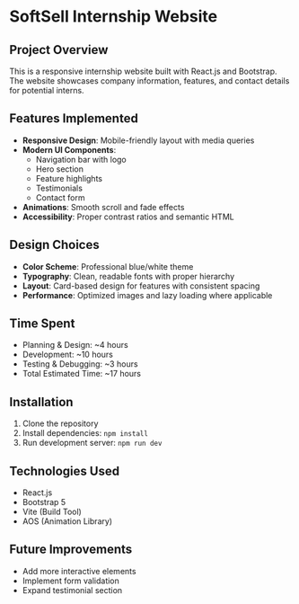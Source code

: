 # SoftSell Internship Website

## Project Overview

This is a responsive internship website built with React.js and Bootstrap. The website showcases company information, features, and contact details for potential interns.

## Features Implemented

- **Responsive Design**: Mobile-friendly layout with media queries
- **Modern UI Components**:
  - Navigation bar with logo
  - Hero section
  - Feature highlights
  - Testimonials
  - Contact form
- **Animations**: Smooth scroll and fade effects
- **Accessibility**: Proper contrast ratios and semantic HTML

## Design Choices

- **Color Scheme**: Professional blue/white theme
- **Typography**: Clean, readable fonts with proper hierarchy
- **Layout**: Card-based design for features with consistent spacing
- **Performance**: Optimized images and lazy loading where applicable

## Time Spent

- Planning & Design: ~4 hours
- Development: ~10 hours
- Testing & Debugging: ~3 hours
- Total Estimated Time: ~17 hours

## Installation

1. Clone the repository
2. Install dependencies: `npm install`
3. Run development server: `npm run dev`

## Technologies Used

- React.js
- Bootstrap 5
- Vite (Build Tool)
- AOS (Animation Library)

## Future Improvements

- Add more interactive elements
- Implement form validation
- Expand testimonial section
